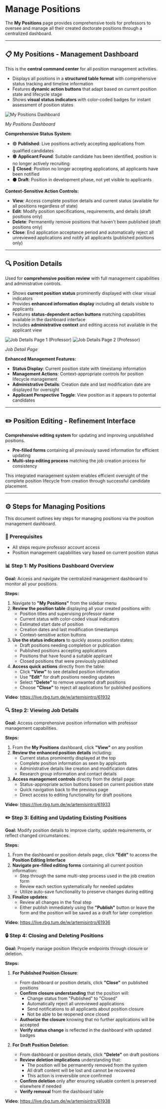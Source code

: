 # Manage Positions

The **My Positions** page provides comprehensive tools for professors to oversee and manage all their created doctorate positions through a centralized dashboard.

---

## 📋 My Positions - Management Dashboard

This is the **central command center** for all position management activities.

- Displays all positions in a **structured table format** with comprehensive status tracking and timeline information
- Features **dynamic action buttons** that adapt based on current position state and lifecycle stage
- Shows **visual status indicators** with color-coded badges for instant assessment of position states

![My Positions Dashboard](images/my-positions.png)
<div style={{textAlign:'center'}}>
  <em>My Positions Dashboard</em>
</div>

**Comprehensive Status System:**
- 🟢 **Published**: Live positions actively accepting applications from qualified candidates
- 🟠 **Applicant Found**: Suitable candidate has been identified, position is no longer actively recruiting
- 🔴 **Closed**: Position no longer accepting applications, all applicants have been notified
- ⚫ **Draft**: Position in development phase, not yet visible to applicants

**Context-Sensitive Action Controls:**
- **View**: Access complete position details and current status (available for all positions regardless of state)
- **Edit**: Modify position specifications, requirements, and details (draft positions only)
- **Delete**: Permanently remove positions that haven't been published (draft positions only)
- **Close**: End application acceptance period and automatically reject all unreviewed applications and notify all applicants (published positions only)

---

## 🔍 Position Details

Used for **comprehensive position review** with full management capabilities and administrative controls.

- Shows **current position status** prominently displayed with clear visual indicators
- Provides **enhanced information display** including all details visible to applicants
- Features **status-dependent action buttons** matching capabilities available in the dashboard interface
- Includes **administrative context** and editing access not available in the applicant view

![Job Details Page 1 (Professor)](images/job-detail-professor-1.png)
![Job Details Page 2 (Professor)](images/job-detail-professor-2.png)
<div style={{textAlign:'center'}}>
  <em>Job Detail Page</em>
</div>

**Enhanced Management Features:**
- **Status Display**: Current position state with timestamp information
- **Management Actions**: Context-appropriate controls for position lifecycle management
- **Administrative Details**: Creation date and last modification date are displayed for oversight
- **Applicant Perspective Toggle**: View position as it appears to potential candidates

---

## ✏️ Position Editing - Refinement Interface

**Comprehensive editing system** for updating and improving unpublished positions.

- **Pre-filled forms** containing all previously saved information for efficient updating
- **Multi-step editing process** matching the job creation process for consistency

This integrated management system enables efficient oversight of the complete position lifecycle from creation through successful candidate placement.

---

## ⚙️ Steps for Managing Positions

This document outlines key steps for managing positions via the position management dashboard.


### 📌 Prerequisites

- All steps require professor account access
- Position management capabilities vary based on current position status


### 📊 Step 1: My Positions Dashboard Overview

**Goal:** Access and navigate the centralized management dashboard to monitor all your positions.

**Steps:**
1. Navigate to **"My Positions"** from the sidebar menu
2. **Review the position table** displaying all your created positions with:
   - Position titles and supervising professor name
   - Current status with color-coded visual indicators
   - Estimated start date of position
   - Creation dates and last modification timestamps
   - Context-sensitive action buttons
3. **Use the status indicators** to quickly assess position states:
   - Draft positions needing completion or publication
   - Published positions accepting applications
   - Positions that have found a suitable applicant
   - Closed positions that were previously published
4. **Access quick actions** directly from the table:
   - Click **"View"** to see detailed position information
   - Use **"Edit"** for draft positions needing updates
   - Select **"Delete"** to remove unwanted draft positions
   - Choose **"Close"** to reject all applications for published positions

**Video**: https://live.rbg.tum.de/w/artemisintro/61932


### 🔍 Step 2: Viewing Job Details

**Goal:** Access comprehensive position information with professor management capabilities.

**Steps:**
1. From the **My Positions** dashboard, click **"View"** on any position
2. **Review the enhanced position details** including:
   - Current status prominently displayed at the top
   - Complete position information as seen by applicants
   - Administrative details like creation and modification dates
   - Research group information and contact details
3. **Access management controls** directly from the detail page:
   - Status-appropriate action buttons based on current position state
   - Quick navigation back to the previous page
   - Direct access to editing functionality for draft positions

**Video**: https://live.rbg.tum.de/w/artemisintro/61933


### ✏️ Step 3: Editing and Updating Existing Positions

**Goal:** Modify position details to improve clarity, update requirements, or reflect changed circumstances.

**Steps:**
1. From the dashboard or position details page, click **"Edit"** to access the **Position Editing Interface**
2. **Navigate pre-filled editing forms** containing all current position information:
   - Step through the same multi-step process used in the job creation form
   - Review each section systematically for needed updates
   - Utilize auto-save functionality to preserve changes during editing
3. **Finalize updates**:
   - Review all changes in the final step
   - Either publish immediately using the **"Publish"** button or leave the form and the position will be saved as a draft for later completion

**Video**: https://live.rbg.tum.de/w/artemisintro/61936


### 🔒 Step 4: Closing and Deleting Positions

**Goal:** Properly manage position lifecycle endpoints through closure or deletion.

**Steps:**
1. **For Published Position Closure**:
   - From dashboard or position details, click **"Close"** on published positions
   - **Confirm closure understanding** that the position will:
     - Change status from "Published" to "Closed"
     - Automatically reject all unreviewed applications
     - Send notifications to all applicants about position closure
     - Not be able to be reopened once closed
   - **Authorize the closure** knowing that no further applications will be accepted
   - **Verify status change** is reflected in the dashboard with updated badges

2. **For Draft Position Deletion**:
   - From dashboard or position details, click **"Delete"** on draft positions
   - **Review deletion implications** understanding that:
     - The position will be permanently removed from the system
     - All draft content will be lost and cannot be recovered
     - This action is irreversible once confirmed
   - **Confirm deletion** only after ensuring valuable content is preserved elsewhere if needed
   - **Verify removal** from the dashboard table

**Video**: https://live.rbg.tum.de/w/artemisintro/61938
